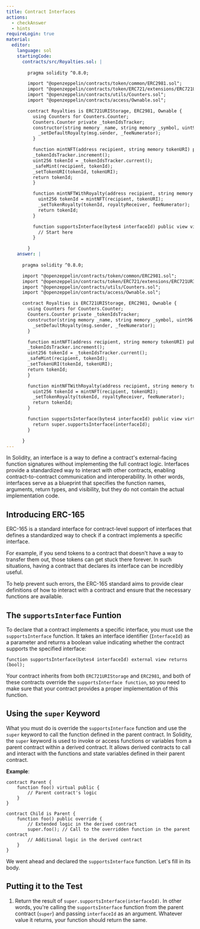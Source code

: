 ```yaml
---
title: Contract Interfaces
actions:
  - checkAnswer
  - hints
requireLogin: true
material:
  editor:
    language: sol
    startingCode:
      contracts/src/Royalties.sol: |
        
        pragma solidity ^0.8.0;

        import "@openzeppelin/contracts/token/common/ERC2981.sol";
        import "@openzeppelin/contracts/token/ERC721/extensions/ERC721URIStorage.sol";
        import "@openzeppelin/contracts/utils/Counters.sol";
        import "@openzeppelin/contracts/access/Ownable.sol";

        contract Royalties is ERC721URIStorage, ERC2981, Ownable {
          using Counters for Counters.Counter;
          Counters.Counter private _tokenIdsTracker;
          constructor(string memory _name, string memory _symbol, uint96 _feeNumerator) ERC721(_name, _symbol) {
            _setDefaultRoyalty(msg.sender, _feeNumerator);
          }

          function mintNFT(address recipient, string memory tokenURI) public onlyOwner returns (uint256) {
          _tokenIdsTracker.increment();
          uint256 tokenId = _tokenIdsTracker.current();
          _safeMint(recipient, tokenId);
          _setTokenURI(tokenId, tokenURI);
          return tokenId;
          }

          function mintNFTWithRoyalty(address recipient, string memory tokenURI, address royaltyReceiver, uint96 feeNumerator) public onlyOwner returns (uint256) {
            uint256 tokenId = mintNFT(recipient, tokenURI);
            _setTokenRoyalty(tokenId, royaltyReceiver, feeNumerator);
            return tokenId;
          }

          function supportsInterface(bytes4 interfaceId) public view virtual override(ERC721, ERC2981) returns (bool) {
            // Start here
          }

        }
    answer: |
      
      pragma solidity ^0.8.0;

      import "@openzeppelin/contracts/token/common/ERC2981.sol";
      import "@openzeppelin/contracts/token/ERC721/extensions/ERC721URIStorage.sol";
      import "@openzeppelin/contracts/utils/Counters.sol";
      import "@openzeppelin/contracts/access/Ownable.sol";

      contract Royalties is ERC721URIStorage, ERC2981, Ownable {
        using Counters for Counters.Counter;
        Counters.Counter private _tokenIdsTracker;
        constructor(string memory _name, string memory _symbol, uint96 _feeNumerator) ERC721(_name, _symbol) {
          _setDefaultRoyalty(msg.sender, _feeNumerator);
        }

        function mintNFT(address recipient, string memory tokenURI) public onlyOwner returns (uint256) {
        _tokenIdsTracker.increment();
        uint256 tokenId = _tokenIdsTracker.current();
        _safeMint(recipient, tokenId);
        _setTokenURI(tokenId, tokenURI);
        return tokenId;
        }

        function mintNFTWithRoyalty(address recipient, string memory tokenURI, address royaltyReceiver, uint96 feeNumerator) public onlyOwner returns (uint256) {
          uint256 tokenId = mintNFT(recipient, tokenURI);
          _setTokenRoyalty(tokenId, royaltyReceiver, feeNumerator);
          return tokenId;
        }

        function supportsInterface(bytes4 interfaceId) public view virtual override(ERC721, ERC2981) returns (bool) {
          return super.supportsInterface(interfaceId);
        }

      }
---
```


In Solidity, an interface is a way to define a contract's external-facing function signatures without implementing the full contract logic. Interfaces provide a standardized way to interact with other contracts, enabling contract-to-contract communication and interoperability. In other words, interfaces serve as a blueprint that specifies the function names, arguments, return types, and visibility, but they do not contain the actual implementation code.

## Introducing ERC-165

ERC-165 is a standard interface for contract-level support of interfaces that defines a standardized way to check if a contract implements a specific interface.

For example, if you send tokens to a contract that doesn't have a way to transfer them out, those tokens can get stuck there forever. In such situations, having a contract that declares its interface can be incredibly useful.

To help prevent such errors, the ERC-165 standard aims to provide clear definitions of how to interact with a contract and ensure that the necessary functions are available.

## The `supportsInterface` Funtion

To declare that a contract implements a specific interface, you must use the `supportsInterface` function. It takes an interface identifier (`InterfaceId`) as a parameter and returns a boolean value indicating whether the contract supports the specified interface:

```sol
function supportsInterface(bytes4 interfaceId) external view returns (bool);
```

Your contract inherits from both `ERC721URIStorage` and `ERC2981`, and both of these contracts override the `supportsInterface function`,  so you need to make sure that your contract provides a proper implementation of this function.

## Using the `super` Keyword

What you must do is override the `supportsInterface`  function and use the `super` keyword to call the function defined in the parent contract. In Solidity, the `super` keyword is used to invoke or access functions or variables from a parent contract within a derived contract. It allows derived contracts to call and interact with the functions and state variables defined in their parent contract.

**Example**:

```sol
contract Parent {
    function foo() virtual public {
        // Parent contract's logic
    }
}

contract Child is Parent {
    function foo() public override {
        // Extended logic in the derived contract
        super.foo(); // Call to the overridden function in the parent contract
        // Additional logic in the derived contract
    }
}
```

We went ahead and declared the `supportsInterface` function. Let's fill in its body.

## Putting it to the Test

1. Return the result of `super.supportsInterface(interfaceId)`. In other words, you're calling the `supportsInterface` function from the parent contract (`super`) and passing `interfaceId` as an argument. Whatever value it returns, your function should return the same.
